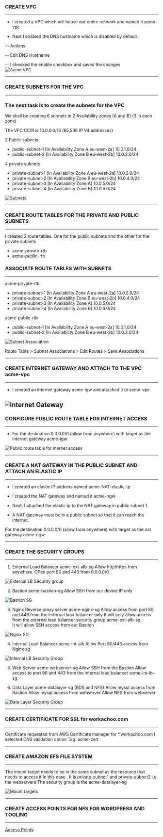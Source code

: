 ### CREATE VPC
---
- I created a VPC which will house our entire network and named it acme-vpc

- Next I enabled the DNS hostname which is disabled by default.

-- Actions

-- Edit DNS Hostname

-- I checked the enable checkbox and saved the changes  
![Acme VPC](./images/acme-vpc.JPG)  



---
### CREATE SUBNETS FOR THE VPC
---

### The next task is to create the subnets for the VPC

We shall be creating 6 subnets in 2 Availability zones (A and B).(3 in each zone)

The VPC CIDR is 10.0.0.0/16 (65,536 IP V4 addresses)

2 Public subnets 
- public-subnet-1        [In Availability Zone A eu-west-2a]   10.0.1.0/24
- public-subnet-2        [In Availability Zone B eu-west-2b]   10.0.2.0/24

4 private subnets
- private-subnet-1       [In Availability Zone A eu-west-2a]   10.0.3.0/24 
- private-subnet-2       [In Availability Zone B eu-west-2b]   10.0.4.0/24
- private-subnet-3       [In Availability Zone A]   10.0.5.0/24
- private-subnet-4       [In Availability Zone B]   10.0.6.0/24


![Subnets](./images/subnets.JPG)



---
### CREATE ROUTE TABLES FOR THE PRIVATE AND PUBLIC SUBNETS
---

I created 2 route tables. One for the public subnets and the other for the private subnets

- acme-private-rtb
- acme-public-rtb

### ASSOCIATE ROUTE TABLES WITH SUBNETS
---
acme-private-rtb
- private-subnet-1       [In Availability Zone A eu-west-2a]   10.0.3.0/24 
- private-subnet-2       [In Availability Zone B eu-west-2b]   10.0.4.0/24
- private-subnet-3       [In Availability Zone A]   10.0.5.0/24
- private-subnet-4       [In Availability Zone B]   10.0.6.0/24

acme-public-rtb

- public-subnet-1        [In Availability Zone A eu-west-2a]   10.0.1.0/24
- public-subnet-2        [In Availability Zone B eu-west-2b]   10.0.2.0/24

![Subnet Association](./images/subnet-associations.JPG)

Route Table > Subnet Associations > Edit Routes > Save Associations




---
### CREATE INTERNET GATEWAY AND ATTACH TO THE VPC acme-vpc
---
- I created an internet gateway acme-igw and attached it to acme-vpc


![Internet Gateway](./images/igw-vpc.JPG)
---
### CONFIGURE PUBLIC ROUTE TABLE FOR INTERNET ACCESS
---
- For the destination 0.0.0.0/0 (allow from anywhere) with target as the internet gateway acme-igw

![Public route table for inernet access](./images/public-internet.JPG)

---
### CREATE A NAT GATEWAY IN THE PUBLIC SUBNET AND ATTACH AN ELASTIC IP 
---
- I created an elastic IP address named acme-NAT-elastic-ip

- I created the NAT gateway and named it acme-ngw

- Next, I attached the elastic ip to the NAT gateway in public subnet 1.
- A NAT gateway must be in a public subnet so that it can reach the internet.

 For the destination 0.0.0.0/0 (allow from anywhere) with target as the nat gateway acme-ngw


 ---
 ### CREATE THE SECURITY GROUPS
 ---

 1. External Load Balancer   acme-ext-alb-sg
 Allow http/https from anywhere. OPen port 80 and 443 from 0.0.0.0/0

 ![External LB Security group](./images/ext-alb-sg.JPG)



2. Bastion     acme-bastion-sg
Allow SSH from our device IP only

![Bastion SG](./images/bastion-sg.JPG)  

3. Nginx Reverse  proxy server acme-nginx-sg
Allow access from port 80 and 443 from the external load balancer only 
It will only allow access from the external load balancer security group acme-ext-alb-sg  
It will allow SSH access from our Bastion

![Nginx SG](./images/nginx-sg.JPG)  


4. Internal Load Balancer  acme-int-alb
Allow Port 80/443 access from Nginx sg

![Internal LB Security Group](./images/int-alb-sg.JPG)


5. Web Server   acme-webserver-sg
Allow SSH from the Bastion
Allow access to port 90 and 443 from the internal load balancer acme-int-lb-sg

6. Data Layer   acme-datalayer-sg   (RDS and NFS)
Allow mysql access from Bastion
Allow mysql access from webserver
Allow NFS from webserver

![Data Layer Security Group](./images/datalayer-sg.JPG)  


---
### CREATE CERTIFICATE FOR SSL for workachoo.com
---
Certificate requested from AWS Certificate manager for *.workachoo.com
I selected DNS validation option
Tag: acme-cert







---
### CREATE AMAZON EFS FILE SYSTEM
---
The mount target needs to be in the same subnet as the resource that needs to access it
In this case , It is private-subnet1 and private-subnet2 i.e the webservers 
The security group is the acme-datalayer-sg

![Mount targets](./images/mount-targets.JPG) 

---
### CREATE ACCESS POINTS FOR NFS FOR WORDPRESS AND TOOLING
---

[Access Points](./images/access-points-created.JPG)


























